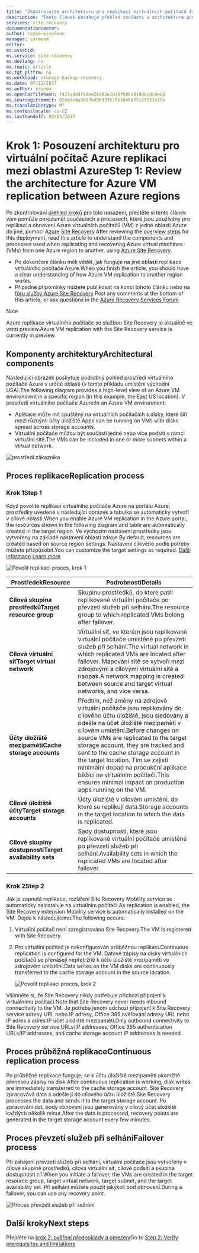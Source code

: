 ```yaml
---
title: "Zkontrolujte architekturu pro replikaci virtuálních počítačů Azure mezi oblastmi Azure | Microsoft Docs"
description: "Tento článek obsahuje přehled součásti a architektura použít při replikaci virtuálních počítačů Azure mezi oblastmi Azure pomocí služby Azure Site Recovery."
services: site-recovery
documentationcenter: 
author: rayne-wiselman
manager: carmonm
editor: 
ms.assetid: 
ms.service: site-recovery
ms.devlang: na
ms.topic: article
ms.tgt_pltfrm: na
ms.workload: storage-backup-recovery
ms.date: 07/12/2017
ms.author: raynew
ms.openlocfilehash: f471add4f4dee26482e2820fb06d010d6c0c0e88
ms.sourcegitcommit: 02e69c4a9d17645633357fe3d46677c2ff22c85a
ms.translationtype: MT
ms.contentlocale: cs-CZ
ms.lasthandoff: 08/03/2017
---
```

# <a name="step-1-review-the-architecture-for-azure-vm-replication-between-azure-regions"></a><span data-ttu-id="9c05c-103">Krok 1: Posouzení architekturu pro virtuální počítač Azure replikaci mezi oblastmi Azure</span><span class="sxs-lookup"><span data-stu-id="9c05c-103">Step 1: Review the architecture for Azure VM replication between Azure regions</span></span>


<span data-ttu-id="9c05c-104">Po zkontrolování [přehled kroků](azure-to-azure-walkthrough-overview.md) pro toto nasazení, přečtěte si tento článek vám pomůže porozumět součástech a procesech, které jsou používány pro replikaci a obnovení Azure virtuálních počítačů (VM) z jedné oblasti Azure do jiné, pomocí [Azure Site Recovery](site-recovery-overview.md).</span><span class="sxs-lookup"><span data-stu-id="9c05c-104">After reviewing the [overview steps](azure-to-azure-walkthrough-overview.md) for this deployment, read this article to understand the components and processes used when replicating and recovering Azure virtual machines (VMs) from one Azure region to another, using [Azure Site Recovery](site-recovery-overview.md).</span></span>

- <span data-ttu-id="9c05c-105">Po dokončení článku měli vědět, jak funguje na jiné oblasti replikace virtuálního počítače Azure.</span><span class="sxs-lookup"><span data-stu-id="9c05c-105">When you finish the article, you should have a clear understanding of how Azure VM replication to another region works.</span></span>
- <span data-ttu-id="9c05c-106">Případné připomínky můžete publikovat na konci tohoto článku nebo na [fóru služby Azure Site Recovery](https://social.msdn.microsoft.com/forums/azure/home?forum=hypervrecovmgr).</span><span class="sxs-lookup"><span data-stu-id="9c05c-106">Post any comments at the bottom of this article, or ask questions in the [Azure Recovery Services Forum](https://social.msdn.microsoft.com/forums/azure/home?forum=hypervrecovmgr).</span></span>

>[!NOTE]
><span data-ttu-id="9c05c-107">Azure replikace virtuálního počítače se službou Site Recovery je aktuálně ve verzi preview.</span><span class="sxs-lookup"><span data-stu-id="9c05c-107">Azure VM replication with the Site Recovery service is currently in preview.</span></span>



## <a name="architectural-components"></a><span data-ttu-id="9c05c-108">Komponenty architektury</span><span class="sxs-lookup"><span data-stu-id="9c05c-108">Architectural components</span></span>

<span data-ttu-id="9c05c-109">Následující obrázek poskytuje podrobný pohled prostředí virtuálního počítače Azure v určité oblasti (v tomto příkladu umístění východní USA).</span><span class="sxs-lookup"><span data-stu-id="9c05c-109">The following diagram provides a high-level view of an Azure VM environment in a specific region (in this example, the East US location).</span></span> <span data-ttu-id="9c05c-110">V prostředí virtuálního počítače Azure:</span><span class="sxs-lookup"><span data-stu-id="9c05c-110">In an Azure VM environment:</span></span>
- <span data-ttu-id="9c05c-111">Aplikace může mít spuštěný na virtuálních počítačích s disky, které šíří mezi různými účty úložiště.</span><span class="sxs-lookup"><span data-stu-id="9c05c-111">Apps can be running on VMs with disks spread across storage accounts.</span></span>
- <span data-ttu-id="9c05c-112">Virtuální počítače můžou být součástí jedné nebo více podsítí v rámci virtuální sítě.</span><span class="sxs-lookup"><span data-stu-id="9c05c-112">The VMs can be included in one or more subnets within a virtual network.</span></span>

![prostředí zákazníka](./media/azure-to-azure-walkthrough-architecture/source-environment.png)

## <a name="replication-process"></a><span data-ttu-id="9c05c-114">Proces replikace</span><span class="sxs-lookup"><span data-stu-id="9c05c-114">Replication process</span></span>

### <a name="step-1"></a><span data-ttu-id="9c05c-115">Krok 1</span><span class="sxs-lookup"><span data-stu-id="9c05c-115">Step 1</span></span>

<span data-ttu-id="9c05c-116">Když povolíte replikaci virtuálního počítače Azure na portálu Azure, prostředky uvedené v následující obrázek a tabulka se automaticky vytvoří v cílové oblasti.</span><span class="sxs-lookup"><span data-stu-id="9c05c-116">When you enable Azure VM replication in the Azure portal, the resources shown in the following diagram and table are automatically created in the target region.</span></span> <span data-ttu-id="9c05c-117">Ve výchozím nastavení prostředky jsou vytvořeny na základě nastavení oblasti zdroje.</span><span class="sxs-lookup"><span data-stu-id="9c05c-117">By default, resources are created based on source region settings.</span></span> <span data-ttu-id="9c05c-118">Nastavení cílového podle potřeby můžete přizpůsobit.</span><span class="sxs-lookup"><span data-stu-id="9c05c-118">You can customize the target settings as required.</span></span> <span data-ttu-id="9c05c-119">[Další informace](site-recovery-replicate-azure-to-azure.md).</span><span class="sxs-lookup"><span data-stu-id="9c05c-119">[Learn more](site-recovery-replicate-azure-to-azure.md).</span></span>

![Povolit replikaci proces, krok 1](./media/azure-to-azure-walkthrough-architecture/enable-replication-step-1.png)

<span data-ttu-id="9c05c-121">**Prostředek**</span><span class="sxs-lookup"><span data-stu-id="9c05c-121">**Resource**</span></span> | <span data-ttu-id="9c05c-122">**Podrobnosti**</span><span class="sxs-lookup"><span data-stu-id="9c05c-122">**Details**</span></span>
--- | ---
<span data-ttu-id="9c05c-123">**Cílová skupina prostředků**</span><span class="sxs-lookup"><span data-stu-id="9c05c-123">**Target resource group**</span></span> | <span data-ttu-id="9c05c-124">Skupinu prostředků, do které patří replikované virtuální počítače po převzetí služeb při selhání.</span><span class="sxs-lookup"><span data-stu-id="9c05c-124">The resource group to which replicated VMs belong after failover.</span></span>
<span data-ttu-id="9c05c-125">**Cílová virtuální síť**</span><span class="sxs-lookup"><span data-stu-id="9c05c-125">**Target virtual network**</span></span> | <span data-ttu-id="9c05c-126">Virtuální síť, ve kterém jsou replikované virtuální počítače umístěné po převzetí služeb při selhání.</span><span class="sxs-lookup"><span data-stu-id="9c05c-126">The virtual network in which replicated VMs are located after failover.</span></span> <span data-ttu-id="9c05c-127">Mapování sítě se vytvoří mezi zdrojovými a cílovými virtuální sítě a naopak.</span><span class="sxs-lookup"><span data-stu-id="9c05c-127">A network mapping is created between source and target virtual networks, and vice versa.</span></span>
<span data-ttu-id="9c05c-128">**Účty úložiště mezipaměti**</span><span class="sxs-lookup"><span data-stu-id="9c05c-128">**Cache storage accounts**</span></span> | <span data-ttu-id="9c05c-129">Předtím, než změny na zdrojové virtuální počítače jsou replikovány do cílového účtu úložiště, jsou sledovány a odešle na účet úložiště mezipaměti v cílovém umístění.</span><span class="sxs-lookup"><span data-stu-id="9c05c-129">Before changes on source VMs are replicated to the target storage account, they are tracked and sent to the cache storage account in the target location.</span></span> <span data-ttu-id="9c05c-130">Tím se zajistí minimální dopad na produkční aplikace běžící na virtuálním počítači.</span><span class="sxs-lookup"><span data-stu-id="9c05c-130">This ensures minimal impact on production apps running on the VM.</span></span>
<span data-ttu-id="9c05c-131">**Cílové úložiště účty**</span><span class="sxs-lookup"><span data-stu-id="9c05c-131">**Target storage accounts**</span></span>  | <span data-ttu-id="9c05c-132">Účty úložiště v cílovém umístění, do které se replikují data.</span><span class="sxs-lookup"><span data-stu-id="9c05c-132">Storage accounts in the target location to which the data is replicated.</span></span>
<span data-ttu-id="9c05c-133">**Cílové skupiny dostupnosti**</span><span class="sxs-lookup"><span data-stu-id="9c05c-133">**Target availability sets**</span></span>  | <span data-ttu-id="9c05c-134">Sady dostupnosti, které jsou replikované virtuální počítače umístěné po převzetí služeb při selhání.</span><span class="sxs-lookup"><span data-stu-id="9c05c-134">Availability sets in which the replicated VMs are located after failover.</span></span>

### <a name="step-2"></a><span data-ttu-id="9c05c-135">Krok 2</span><span class="sxs-lookup"><span data-stu-id="9c05c-135">Step 2</span></span>

<span data-ttu-id="9c05c-136">Jak je zapnutá replikace, rozšíření Site Recovery Mobility service se automaticky nainstaluje na virtuálním počítači.</span><span class="sxs-lookup"><span data-stu-id="9c05c-136">As replication is enabled, the Site Recovery extension Mobility service is automatically installed on the VM.</span></span> <span data-ttu-id="9c05c-137">Dojde k následujícímu:</span><span class="sxs-lookup"><span data-stu-id="9c05c-137">The following occurs:</span></span>

1. <span data-ttu-id="9c05c-138">Virtuální počítač není zaregistrována Site Recovery.</span><span class="sxs-lookup"><span data-stu-id="9c05c-138">The VM is registered with Site Recovery.</span></span>

2. <span data-ttu-id="9c05c-139">Pro virtuální počítač je nakonfigurován průběžnou replikaci.</span><span class="sxs-lookup"><span data-stu-id="9c05c-139">Continuous replication is configured for the VM.</span></span> <span data-ttu-id="9c05c-140">Datové zápisy na disky virtuálních počítačů se přenášejí nepřetržitě k účtu úložiště mezipaměti ve zdrojovém umístění.</span><span class="sxs-lookup"><span data-stu-id="9c05c-140">Data writes on the VM disks are continuously transferred to the cache storage account in the source location.</span></span>

   ![Povolit replikaci proces, krok 2](./media/azure-to-azure-walkthrough-architecture/enable-replication-step-2.png)

  
  <span data-ttu-id="9c05c-142">Všimněte si, že Site Recovery nikdy potřebuje příchozí připojení k virtuálnímu počítači.</span><span class="sxs-lookup"><span data-stu-id="9c05c-142">Note that Site Recovery never needs inbound connectivity to the VM.</span></span> <span data-ttu-id="9c05c-143">Je potřeba jenom odchozí připojení k Site Recovery service adresy URL nebo IP adresy, Office 365 ověřování adresy URL nebo IP adres a adres IP účet úložiště mezipaměti.</span><span class="sxs-lookup"><span data-stu-id="9c05c-143">Only outbound connectivity to Site Recovery service URLs/IP addresses, Office 365 authentication URLs/IP addresses, and cache storage account IP addresses is needed.</span></span> 

## <a name="continuous-replication-process"></a><span data-ttu-id="9c05c-144">Proces průběžná replikace</span><span class="sxs-lookup"><span data-stu-id="9c05c-144">Continuous replication process</span></span>

<span data-ttu-id="9c05c-145">Po průběžné replikace funguje, se k účtu úložiště mezipaměti okamžitě přenesou zápisy na disk.</span><span class="sxs-lookup"><span data-stu-id="9c05c-145">After continuous replication is working, disk writes are immediately transferred to the cache storage account.</span></span> <span data-ttu-id="9c05c-146">Site Recovery zpracovává data a odešle ji do cílového účtu úložiště.</span><span class="sxs-lookup"><span data-stu-id="9c05c-146">Site Recovery processes the data and sends it to the target storage account.</span></span> <span data-ttu-id="9c05c-147">Po zpracování dat, body obnovení jsou generovány v cílový účet úložiště každých několik minut.</span><span class="sxs-lookup"><span data-stu-id="9c05c-147">After the data is processed, recovery points are generated in the target storage account every few minutes.</span></span>

## <a name="failover-process"></a><span data-ttu-id="9c05c-148">Proces převzetí služeb při selhání</span><span class="sxs-lookup"><span data-stu-id="9c05c-148">Failover process</span></span>

<span data-ttu-id="9c05c-149">Při zahájení převzetí služeb při selhání, virtuální počítače jsou vytvořeny v cílové skupině prostředků, cílová virtuální síť, cílové podsíti a skupina dostupnosti cíl.</span><span class="sxs-lookup"><span data-stu-id="9c05c-149">When you initiate a failover, the VMs are created in the target resource group, target virtual network, target subnet, and the target availability set.</span></span> <span data-ttu-id="9c05c-150">Při selhání můžete použít jakýkoli bod obnovení.</span><span class="sxs-lookup"><span data-stu-id="9c05c-150">During a failover, you can use any recovery point.</span></span>

![Proces převzetí služeb při selhání](./media/azure-to-azure-walkthrough-architecture/failover.png)

## <a name="next-steps"></a><span data-ttu-id="9c05c-152">Další kroky</span><span class="sxs-lookup"><span data-stu-id="9c05c-152">Next steps</span></span>

<span data-ttu-id="9c05c-153">Přejděte na [krok 2: ověření předpoklady a omezení](azure-to-azure-walkthrough-prerequisites.md)</span><span class="sxs-lookup"><span data-stu-id="9c05c-153">Go to [Step 2: Verify prerequisites and limitations](azure-to-azure-walkthrough-prerequisites.md)</span></span>
